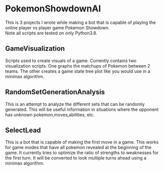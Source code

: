 # PokemonShowdownAI
This is 3 projects I wrote while making a bot that is capable of playing the online player vs player game Pokemon Showdown.  
Note all scripts are tested on only Python3.8.  
## GameVisualization  
Scripts used to create visuals of a game. Currently contains two visualization scripts. One graphs the matchups of Pokemon between 2 teams. The other creates a game state tree plot like you would use in a minimax algorithm.  
## RandomSetGenerationAnalysis
This is an attempt to analyze the different sets that can be randomly generated. This will be useful information in situations where the opponent has unknown pokemon,moves,abilities, etc.
## SelectLead
This is a bot that is capable of making the first move in a game. This works for game modes that have all pokemon revealed at the beginning of the game. It currently tries to optimize the ratio of strengths to weaknesses for the first turn. It will be converted to look multiple turns ahead using a minimax algorithm.
